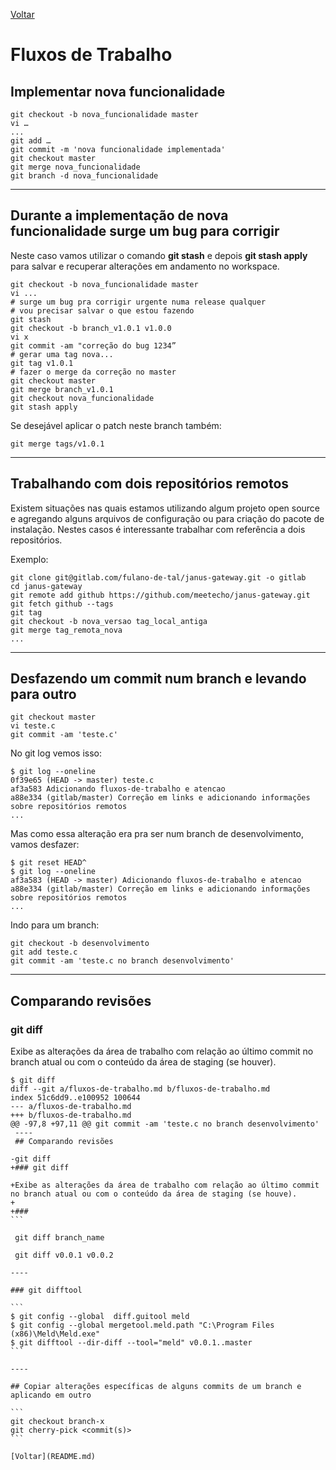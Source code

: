 [Voltar](README.md)

# Fluxos de Trabalho

## Implementar nova funcionalidade

```
git checkout -b nova_funcionalidade master
vi …
...
git add …
git commit -m 'nova funcionalidade implementada'
git checkout master
git merge nova_funcionalidade
git branch -d nova_funcionalidade
```
----

## Durante a implementação de nova funcionalidade surge um bug para corrigir

Neste caso vamos utilizar o comando **git stash** e depois **git stash apply** para salvar e recuperar alterações em andamento no workspace.

```
git checkout -b nova_funcionalidade master
vi ...
# surge um bug pra corrigir urgente numa release qualquer
# vou precisar salvar o que estou fazendo
git stash
git checkout -b branch_v1.0.1 v1.0.0
vi x
git commit -am "correção do bug 1234”
# gerar uma tag nova...
git tag v1.0.1
# fazer o merge da correção no master
git checkout master
git merge branch_v1.0.1
git checkout nova_funcionalidade
git stash apply
```

Se desejável aplicar o patch neste branch também:
```
git merge tags/v1.0.1
```
----

## Trabalhando com dois repositórios remotos

Existem situações nas quais estamos utilizando algum projeto open source e agregando alguns arquivos de configuração ou para criação do pacote de instalação. Nestes casos é interessante trabalhar com referência a dois repositórios.

Exemplo:
```
git clone git@gitlab.com/fulano-de-tal/janus-gateway.git -o gitlab
cd janus-gateway
git remote add github https://github.com/meetecho/janus-gateway.git
git fetch github --tags
git tag
git checkout -b nova_versao tag_local_antiga
git merge tag_remota_nova
...
```
----

## Desfazendo um commit num branch e levando para outro

```
git checkout master
vi teste.c
git commit -am 'teste.c'
```
No git log vemos isso:
```
$ git log --oneline
0f39e65 (HEAD -> master) teste.c
af3a583 Adicionando fluxos-de-trabalho e atencao
a88e334 (gitlab/master) Correção em links e adicionando informações sobre repositórios remotos
...
```

Mas como essa alteração era pra ser num branch de desenvolvimento, vamos desfazer:

```
$ git reset HEAD^
$ git log --oneline
af3a583 (HEAD -> master) Adicionando fluxos-de-trabalho e atencao
a88e334 (gitlab/master) Correção em links e adicionando informações sobre repositórios remotos
...
```

Indo para um branch:
```
git checkout -b desenvolvimento
git add teste.c
git commit -am 'teste.c no branch desenvolvimento'
```

----
## Comparando revisões

### git diff

Exibe as alterações da área de trabalho com relação ao último commit no branch atual ou com o conteúdo da área de staging (se houver).

````
$ git diff
diff --git a/fluxos-de-trabalho.md b/fluxos-de-trabalho.md
index 51c6dd9..e100952 100644
--- a/fluxos-de-trabalho.md
+++ b/fluxos-de-trabalho.md
@@ -97,8 +97,11 @@ git commit -am 'teste.c no branch desenvolvimento'
 ----
 ## Comparando revisões

-git diff
+### git diff

+Exibe as alterações da área de trabalho com relação ao último commit no branch atual ou com o conteúdo da área de staging (se houve).
+
+###
```

 git diff branch_name

 git diff v0.0.1 v0.0.2

----

### git difftool 

```
$ git config --global  diff.guitool meld
$ git config --global mergetool.meld.path "C:\Program Files (x86)\Meld\Meld.exe"
$ git difftool --dir-diff --tool="meld" v0.0.1..master
```

----

## Copiar alterações específicas de alguns commits de um branch e aplicando em outro

```
git checkout branch-x
git cherry-pick <commit(s)>
```

[Voltar](README.md)
